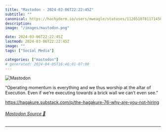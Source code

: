 ```yaml
---
title: "Mastodon - 2024-03-06T22:22:45Z"
subtitle: ""
canonical: https://hachyderm.io/users/mweagle/statuses/112051078117145009
description:
image: "/images/mastodon.png"

date: 2024-03-06T22:22:45Z
lastmod: 2024-03-06T22:22:45Z
image: ""
tags: ["Social Media"]

categories: ["mastodon"]
# generated: 2024-04-05T16:46:01-07:00
---
```

![Mastodon](/images/mastodon.png)

<p>“Operating momentum is everything and we thus worship at the altar of Execution. Even if we&#39;re executing towards a brick wall we can’t even see.”</p><p><a href="https://hagakure.substack.com/p/the-hagakure-76-why-are-you-not-hiring" target="_blank" rel="nofollow noopener noreferrer" translate="no"><span class="invisible">https://</span><span class="ellipsis">hagakure.substack.com/p/the-ha</span><span class="invisible">gakure-76-why-are-you-not-hiring</span></a></p>


###### [Mastodon Source 🐘](https://hachyderm.io/@mweagle/112051078117145009)

___
